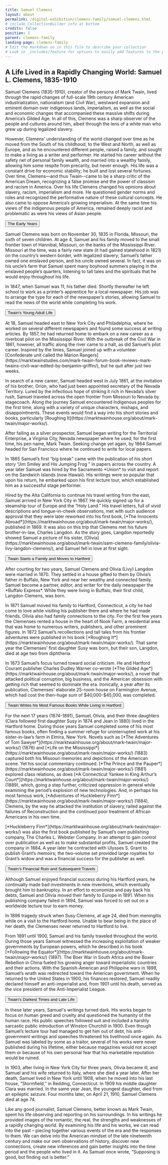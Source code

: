 ```yaml
---
title: Samuel Clemens
layout: about
permalink: /digital-exhibition/clemens-family/samuel-clemens.html
# include CollectionBuilder info at bottom
credits: false
position: 1
parent: clemens-family
landing-page: clemens-family
# Edit the markdown on in this file to describe your collection
# Look in _includes/feature for options to easily add features to the page
---
```


## A Life Lived in a Rapidly Changing World: Samuel L. Clemens‚ 1835-1910

Samuel Clemens (1835-1910), creator of the persona of Mark Twain, lived through the rapid changes of full-scale 19th century American industrialization, nationalism (and Civil War), westward expansion and eminent domain over indigenous lands, imperialism, as well as the social and economic changes that accompanied these massive shifts during America’s Gilded Age. In all of this, Clemens was a sharp observer of the people and cultures around him, albeit through the lens of a white man who grew up during legalized slavery.  
 
However, Clemens’ understanding of the world changed over time as he moved from the South of his childhood, to the West and North, as well as Europe, and as he encountered different people, raised a family, and sought to make a living as a writer and performer. He started his career without the safety net of personal family wealth, and married into a wealthy family, allowing him some respite from precarity, but never enough. His life was a constant drive for economic stability; he built and lost several fortunes.  Over time, Clemens—and thus Twain--came to be a sharp critic of the American Dream, recognizing a false promise and the power of classism and racism in America. Over his life Clemens changed his opinions about slavery, racism, imperialism and more. He questioned gender norms and roles and recognized the performative nature of these cultural concepts. He also came to oppose America’s growing imperialism. At the same time his views of the indigenous people of America, remained deeply racist and problematic as were his views of Asian people.  


<button type="button" class="collapsible">The Early Years</button>
<div class="content">
  <p>Samuel Clemens was born on November 30, 1835 in Florida, Missouri, the sixth of seven children. At age 4, Samuel and his family moved to the small frontier town of Hannibal, Missouri, on the banks of the Mississippi River. Missouri at the time, was a fairly new state (it had gained statehood in 1821) on the country’s western border, with legalized slavery; Samuel’s father owned one enslaved person, and his uncle owned several. In fact, it was on his uncle’s farm that Samuel spent many boyhood summers playing in the enslaved people’s quarters, listening to tall tales and the spirituals that he would enjoy throughout his life.</p>
  <p>In 1847, when Samuel was 11, his father died. Shortly thereafter he left school to work as a printer’s apprentice for a local newspaper. His job was to arrange the type for each of the newspaper’s stories, allowing Samuel to read the news of the world while completing his work.</p>
</div>

<button type="button" class="collapsible">Twain’s Young Adult Life</button>
<div class="content">
  <p>At 18, Samuel headed east to New York City and Philadelphia, where he worked on several different newspapers and found some success at writing articles. By 1857‚ he had returned home to embark on a new career as a riverboat pilot on the Mississippi River. With the outbreak of the Civil War in 1861, however, all traffic along the river came to a halt, as did Samuel’s pilot career. Inspired by the times, Samuel joined up with a volunteer [Confederate unit called the Marion Rangers](https://marktwainstudies.com/mark-twain-forum-book-reviews-mark-twains-civil-war-edited-by-benjamin-griffin/), but he quit after just two weeks.</p>
  <p>In search of a new career, Samuel headed west in July 1861, at the invitation of his brother, Orion, who had just been appointed secretary of the Nevada Territory. Lured by the infectious hope of striking it rich in Nevada’s silver rush, Samuel traveled across the open frontier from Missouri to Nevada by stagecoach. Along the journey Samuel encountered Indigenous peoples for the first time, along with a variety of unique characters, mishaps, and disappointments. These events would find a way into his short stories and books‚ particularly [Roughing It](https://marktwainhouse.org/about/mark-twain/major-works/).</p>
  <p>After failing as a silver prospector‚ Samuel began writing for the Territorial Enterprise‚ a Virginia City‚ Nevada newspaper where he used‚ for the first time‚ his pen name‚ Mark Twain. Seeking change yet again, by 1864 Samuel headed for San Francisco where he continued to write for local papers.</p>
  <p>In 1865 Samuel’s first “big break” came with the publication of his short story “Jim Smiley and His Jumping Frog ” in papers across the country. A year later Samuel was hired by the Sacramento *Union* to visit and report on the Sandwich Islands (now Hawaii). His writings were so popular that upon his return, he embarked upon his first lecture tour, which established him as a successful stage performer.</p>
  <p>Hired by the Alta California to continue his travel writing from the east‚ Samuel arrived in New York City in 1867. He quickly signed up for a steamship tour of Europe and the “Holy Land.” His travel letters‚ full of vivid descriptions and tongue-in-cheek observations‚ met with such audience approval that they were later reworked into his first book‚ [*The Innocents Abroad*](https://marktwainhouse.org/about/mark-twain/major-works/), published in 1869. It was also on this trip that Clemens met his future brother-in-law, Charles Langdon. As the story goes, Langdon reportedly showed Samuel a picture of his sister‚ [Olivia](https://marktwainhouse.org/about/mark-twain/sam-clemens-family/olivia-livy-langdon-clemens/)‚ and Samuel fell in love at first sight.</p>
</div>

<button type="button" class="collapsible">Twain Starts a Family and Moves to Hartford</button>
<div class="content">
  <p>After courting for two years, Samuel Clemens and Olivia (Livy) Langdon were married in 1870. They settled in a house gifted to them by Olivia’s father in Buffalo‚ New York and near her wealthy and connected family. Samuel become a partner‚ editor, and writer for the daily newspaper the *Buffalo Express*. While they were living in Buffalo, their first child, Langdon Clemens, was born.</p>
  <p>In 1871 Samuel moved his family to Hartford, Connecticut, a city he had come to love while visiting his publisher there and where he had made friends. Olivia also had family connections to the city. For the first few years the Clemenses rented a house in the heart of Nook Farm, a residential area that was home to numerous writers, publishers, and other prominent figures. In 1872 Samuel’s recollections and tall tales from his frontier adventures were published in his book [*Roughing It*](https://marktwainhouse.org/about/mark-twain/major-works/). That same year the Clemenses’ first daughter Susy was born, but their son, Langdon, died at age two from diphtheria.</p>
  <p>In 1873 Samuel’s focus turned toward social criticism. He and Hartford Courant publisher Charles Dudley Warner co-wrote [*The Gilded Age*](https://marktwainhouse.org/about/mark-twain/major-works/)‚ a novel that attacked political corruption‚ big business, and the American obsession with getting rich that seemed to dominate the era. Ironically, a year after its publication, Clemenses’ elaborate 25-room house on Farmington Avenue, which had cost the then-huge sum of $40‚000-$45‚000‚ was completed.</p>
</div>

<button type="button" class="collapsible">Twain Writes his Most Famous Books While Living in Hartford</button>
<div class="content">
  <p>For the next 17 years (1874-1891), Samuel‚ Olivia, and their three daughters (Clara followed first daughter Susy in 1874 and Jean in 1880) lived in the Hartford home. During those years Samuel completed some of his most famous books, often finding a summer refuge for uninterrupted work at his sister-in-law’s farm in Elmira, New York. Novels such as [*The Adventures of Tom Sawyer*](https://marktwainhouse.org/about/mark-twain/major-works/) (1876) and [*Life on the Mississippi*](https://marktwainhouse.org/about/mark-twain/major-works/) (1883) captured both his Missouri memories and depictions of the American scene. Yet his social commentary continued. [*The Prince and the Pauper*](https://marktwainhouse.org/about/mark-twain/major-works/) (1881) explored class relations, as does [*A Connecticut Yankee in King Arthur’s Court*](https://marktwainhouse.org/about/mark-twain/major-works/) (1889), which‚ going a step further‚ criticized oppression in general while examining the period’s explosion of new technologies. And‚ in perhaps his most famous work‚ [*Adventures of Huckleberry Finn*](https://marktwainhouse.org/about/mark-twain/major-works/) (1884)‚ Clemens‚ by the way he attacked the institution of slavery‚ railed against the failures of Reconstruction and the continued poor treatment of African Americans in his own time.</p>
  <p>[*Huckleberry Finn*](https://marktwainhouse.org/about/mark-twain/major-works/) was also the first book published by Samuel’s own publishing company‚ The Charles L. Webster Company. In an attempt to gain control over publication as well as to make substantial profits, Samuel created the company in 1884. A year later he contracted with Ulysses S. Grant to publish Grant’s memoirs; the two-volume set provided large royalties for Grant’s widow and was a financial success for the publisher as well.</p>
</div>

<button type="button" class="collapsible">Twain’s Financial Ruin and Subsequent Travels</button>
<div class="content">
  <p>Although Samuel enjoyed financial success during his Hartford years, he continually made bad investments in new inventions, which eventually brought him to bankruptcy. In an effort to economize and pay back his debts, Samuel and Olivia moved their family to Europe in 1891. When his publishing company failed in 1894, Samuel was forced to set out on a worldwide lecture tour to earn money. </p>
  <p>In 1896 tragedy struck when Susy Clemens, at age 24, died from meningitis while on a visit to the Hartford home. Unable to bear being in the place of her death, the Clemenses never returned to Hartford to live.</p>
  <p>From 1891 until 1900‚ Samuel and his family traveled throughout the world. During those years Samuel witnessed the increasing exploitation of weaker governments by European powers‚ which he described in his book [*Following the Equator*](https://marktwainhouse.org/about/mark-twain/major-works/) (1897). The Boer War in South Africa and the Boxer Rebellion in China fueled his growing anger toward imperialistic countries and their actions. With the Spanish-American and Philippine wars in 1898‚ Samuel’s wrath was redirected toward the American government. When he returned to the United States in 1900, his finances restored, Samuel readily declared himself an anti-imperialist and, from 1901 until his death, served as the vice president of the Anti-Imperialist League.</p>
</div>

<button type="button" class="collapsible">Twain’s Darkest Times and Late Life</button>
<div class="content">
  <p>In these later years, Samuel's writings turned dark. His works began to focus on human greed and cruelty and questioned the humanity of the human race. His public speeches followed suit and included a harshly sarcastic public introduction of Winston Churchill in 1900. Even though Samuel’s lecture tour had managed to get him out of debt, his anti-government writings and speeches threatened his livelihood once again. As Samuel was labeled by some as a traitor, several of his works were never published during his lifetime, either because magazines would not accept them or because of his own personal fear that his marketable reputation would be ruined.</p>
  <p>In 1903, after living in New York City for three years, Olivia became ill, and Samuel and his wife returned to Italy, where she died a year later. After her death, Samuel lived in New York until 1908, when he moved into his last house, “Stormfield,” in Redding, Connecticut. In 1909 his middle daughter Clara was married. In the same year Jean, the youngest daughter, died from an epileptic seizure. Four months later, on April 21, 1910, Samuel Clemens died at age 74.</p>
  <p>Like any good journalist, Samuel Clemens, better known as Mark Twain, spent his life observing and reporting on his surroundings. In his writings he provided images of the romantic, the real, the strengths and weaknesses of a rapidly changing world. By examining his life and his works, we can read into the past – piecing together various events of the era and the responses to them. We can delve into the American mindset of the late nineteenth century and make our own observations of history, discover new connections, create new inferences and gain better insights into the time period and the people who lived in it. As Samuel once wrote, “Supposing is good, but finding out is better.”</p>
</div>




